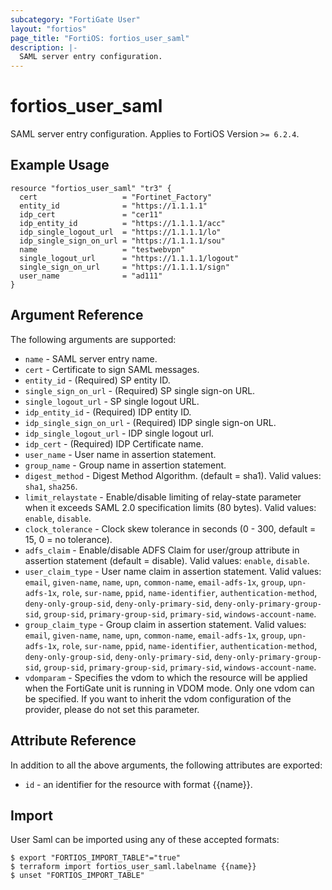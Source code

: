 ```yaml
---
subcategory: "FortiGate User"
layout: "fortios"
page_title: "FortiOS: fortios_user_saml"
description: |-
  SAML server entry configuration.
---
```


# fortios_user_saml
SAML server entry configuration. Applies to FortiOS Version `>= 6.2.4`.

## Example Usage

```hcl
resource "fortios_user_saml" "tr3" {
  cert                   = "Fortinet_Factory"
  entity_id              = "https://1.1.1.1"
  idp_cert               = "cer11"
  idp_entity_id          = "https://1.1.1.1/acc"
  idp_single_logout_url  = "https://1.1.1.1/lo"
  idp_single_sign_on_url = "https://1.1.1.1/sou"
  name                   = "testwebvpn"
  single_logout_url      = "https://1.1.1.1/logout"
  single_sign_on_url     = "https://1.1.1.1/sign"
  user_name              = "ad111"
}
```

## Argument Reference

The following arguments are supported:

* `name` - SAML server entry name.
* `cert` - Certificate to sign SAML messages.
* `entity_id` - (Required) SP entity ID.
* `single_sign_on_url` - (Required) SP single sign-on URL.
* `single_logout_url` - SP single logout URL.
* `idp_entity_id` - (Required) IDP entity ID.
* `idp_single_sign_on_url` - (Required) IDP single sign-on URL.
* `idp_single_logout_url` - IDP single logout url.
* `idp_cert` - (Required) IDP Certificate name.
* `user_name` - User name in assertion statement.
* `group_name` - Group name in assertion statement.
* `digest_method` - Digest Method Algorithm. (default = sha1). Valid values: `sha1`, `sha256`.
* `limit_relaystate` - Enable/disable limiting of relay-state parameter when it exceeds SAML 2.0 specification limits (80 bytes). Valid values: `enable`, `disable`.
* `clock_tolerance` - Clock skew tolerance in seconds (0 - 300, default = 15, 0 = no tolerance).
* `adfs_claim` - Enable/disable ADFS Claim for user/group attribute in assertion statement (default = disable). Valid values: `enable`, `disable`.
* `user_claim_type` - User name claim in assertion statement. Valid values: `email`, `given-name`, `name`, `upn`, `common-name`, `email-adfs-1x`, `group`, `upn-adfs-1x`, `role`, `sur-name`, `ppid`, `name-identifier`, `authentication-method`, `deny-only-group-sid`, `deny-only-primary-sid`, `deny-only-primary-group-sid`, `group-sid`, `primary-group-sid`, `primary-sid`, `windows-account-name`.
* `group_claim_type` - Group claim in assertion statement. Valid values: `email`, `given-name`, `name`, `upn`, `common-name`, `email-adfs-1x`, `group`, `upn-adfs-1x`, `role`, `sur-name`, `ppid`, `name-identifier`, `authentication-method`, `deny-only-group-sid`, `deny-only-primary-sid`, `deny-only-primary-group-sid`, `group-sid`, `primary-group-sid`, `primary-sid`, `windows-account-name`.
* `vdomparam` - Specifies the vdom to which the resource will be applied when the FortiGate unit is running in VDOM mode. Only one vdom can be specified. If you want to inherit the vdom configuration of the provider, please do not set this parameter.


## Attribute Reference

In addition to all the above arguments, the following attributes are exported:
* `id` - an identifier for the resource with format {{name}}.

## Import

User Saml can be imported using any of these accepted formats:
```
$ export "FORTIOS_IMPORT_TABLE"="true"
$ terraform import fortios_user_saml.labelname {{name}}
$ unset "FORTIOS_IMPORT_TABLE"
```
